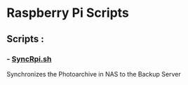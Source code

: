 # Raspberry Pi Scripts

## Scripts :

### - [SyncRpi.sh](./SyncRpi.sh)

Synchronizes the Photoarchive in NAS to the Backup Server